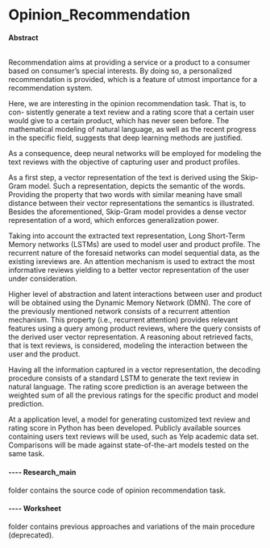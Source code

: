 # Opinion_Recommendation

#### Abstract

###### 
  Recommendation aims at providing a service or a product to a consumer based
on consumer’s special interests. By doing so, a personalized recommendation is
provided, which is a feature of utmost importance for a recommendation system.

  Here, we are interesting in the opinion recommendation task. That is, to con-
sistently generate a text review and a rating score that a certain user would give
to a certain product, which has never seen before. The mathematical modeling
of natural language, as well as the recent progress in the specific field, suggests
that deep learning methods are justified.

  As a consequence, deep neural networks will be employed for modeling the text
reviews with the objective of capturing user and product profiles.

  As a first step, a vector representation of the text is derived using the Skip-
Gram model. Such a representation, depicts the semantic of the words. Providing
the property that two words with similar meaning have small distance
between their vector representations the semantics is illustrated. Besides the
aforementioned, Skip-Gram model provides a dense vector representation of a
word, which enforces generalization power.

  Taking into account the extracted text representation, Long Short-Term Memory
  networks (LSTMs) are used to model user and product profile. The recurrent
  nature of the foresaid networks can model sequential data, as the existing
ixreviews are. An attention mechanism is used to extract the most informative reviews
yielding to a better vector representation of the user under consideration.

  Higher level of abstraction and latent interactions between user and product
will be obtained using the Dynamic Memory Network (DMN). The core of
the previously mentioned network consists of a recurrent attention mechanism.
This property (i.e., recurrent attention) provides relevant features using a query
among product reviews, where the query consists of the derived user vector representation.
A reasoning about retrieved facts, that is text reviews, is considered,
modeling the interaction between the user and the product.

  Having all the information captured in a vector representation, the decoding
procedure consists of a standard LSTM to generate the text review in natural
language. The rating score prediction is an average between the weighted sum
of all the previous ratings for the specific product and model prediction.

  At a application level, a model for generating customized text review and rating
score in Python has been developed. Publicly available sources containing users
text reviews will be used, such as Yelp academic data set. Comparisons will be
made against state-of-the-art models tested on the same task.


#### ---- Research_main
folder contains the source code of opinion recommendation task.

#### ---- Worksheet
folder contains previous approaches and variations of the main procedure (deprecated).
